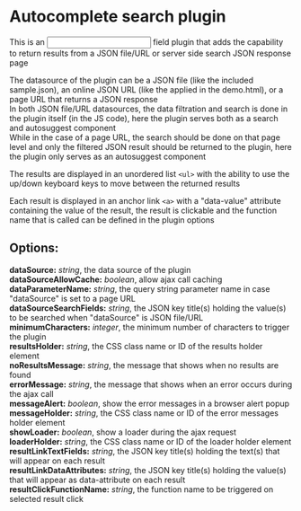 # Autocomplete search plugin
This is an <input> field plugin that adds the capability to return results from a JSON file/URL or server side search JSON response page

The datasource of the plugin can be a JSON file (like the included sample.json), an online JSON URL (like the applied in the demo.html), or a page URL that returns a JSON response  
In both JSON file/URL datasources, the data filtration and search is done in the plugin itself (in the JS code), here the plugin serves both as a search and autosuggest component  
While in the case of a page URL, the search should be done on that page level and only the filtered JSON result should be returned to the plugin, here the plugin only serves as an autosuggest component

The results are displayed in an unordered list `<ul>` with the ability to use the up/down keyboard keys to move between the returned results

Each result is displayed in an anchor link `<a>` with a "data-value" attribute containing the value of the result, the result is clickable and the function name that is called can be defined in the plugin options



Options:
---------
**dataSource:** *string*, the data source of the plugin  
**dataSourceAllowCache:** *boolean*, allow ajax call caching  
**dataParameterName:** *string*, the query string parameter name in case "dataSource" is set to a page URL  
**dataSourceSearchFields:** *string*, the JSON key title(s) holding the value(s) to be searched when "dataSource" is JSON file/URL  
**minimumCharacters:** *integer*, the minimum number of characters to trigger the plugin  
**resultsHolder:** *string*, the CSS class name or ID of the results holder element  
**noResultsMessage:** *string*, the message that shows when no results are found  
**errorMessage:** *string*, the message that shows when an error occurs during the ajax call  
**messageAlert:** *boolean*, show the error messages in a browser alert popup  
**messageHolder:** *string*, the CSS class name or ID of the error messages holder element  
**showLoader:** *boolean*, show a loader during the ajax request  
**loaderHolder:** *string*, the CSS class name or ID of the loader holder element  
**resultLinkTextFields:** *string*, the JSON key title(s) holding the text(s) that will appear on each result  
**resultLinkDataAttributes:** *string*, the JSON key title(s) holding the value(s) that will appear as data-attribute on each result  
**resultClickFunctionName:** *string*, the function name to be triggered on selected result click
